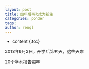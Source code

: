 ```yaml
---
layout: post
title: 四年后再次成为新生
categories: ponder
tags: 
author: renql
---
```


* content
{:toc}

2018年9月2日，开学后第五天，这些天来

20个学术报告每年
